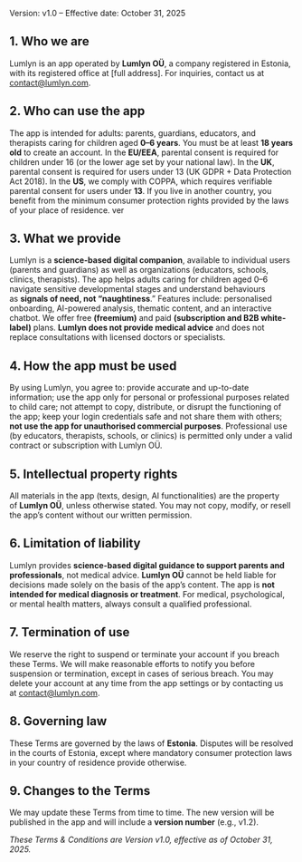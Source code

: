 
Version: v1.0 – Effective date: October 31, 2025


## 1. Who we are 
Lumlyn is an app operated by **Lumlyn OÜ**, a company registered in Estonia, with its registered office at [full address].
For inquiries, contact us at [contact@lumlyn.com](mailto:contact@lumlyn.com).

## 2. Who can use the app 
The app is intended for adults: parents, guardians, educators, and therapists caring for children aged **0–6 years**.
You must be at least **18 years old** to create an account.
In the **EU/EEA**, parental consent is required for children under 16 (or the lower age set by your national law).
In the **UK**, parental consent is required for users under 13 (UK GDPR + Data Protection Act 2018).
In the **US**, we comply with COPPA, which requires verifiable parental consent for users under **13**.
If you live in another country, you benefit from the minimum consumer protection rights provided by the laws of your place of residence.
ver
## 3. What we provide
Lumlyn is a **science-based digital companion**, available to individual users (parents and guardians) as well as organizations (educators, schools, clinics, therapists).
The app helps adults caring for children aged 0–6 navigate sensitive developmental stages and understand behaviours as **signals of need, not “naughtiness**.”
Features include: personalised onboarding, AI-powered analysis, thematic content, and an interactive chatbot.
We offer free **(freemium)** and paid **(subscription and B2B white-label)** plans.
**Lumlyn does not provide medical advice** and does not replace consultations with licensed doctors or specialists.

## 4. How the app must be used
By using Lumlyn, you agree to:
provide accurate and up-to-date information;
use the app only for personal or professional purposes related to child care;
not attempt to copy, distribute, or disrupt the functioning of the app;
keep your login credentials safe and not share them with others;
**not use the app for unauthorised commercial purposes**. Professional use (by educators, therapists, schools, or clinics) is permitted only under a valid contract or subscription with Lumlyn OÜ.

## 5. Intellectual property rights
All materials in the app (texts, design, AI functionalities) are the property of **Lumlyn OÜ**, unless otherwise stated.
You may not copy, modify, or resell the app’s content without our written permission.

## 6. Limitation of liability
Lumlyn provides **science-based digital guidance to support parents and professionals**, not medical advice.
**Lumlyn OÜ** cannot be held liable for decisions made solely on the basis of the app’s content.
The app is **not intended for medical diagnosis or treatment**.
For medical, psychological, or mental health matters, always consult a qualified professional.

## 7. Termination of use
We reserve the right to suspend or terminate your account if you breach these Terms.
We will make reasonable efforts to notify you before suspension or termination, except in cases of serious breach.
You may delete your account at any time from the app settings or by contacting us at contact@lumlyn.com.

## 8. Governing law
These Terms are governed by the laws of **Estonia**.
Disputes will be resolved in the courts of Estonia, except where mandatory consumer protection laws in your country of residence provide otherwise.

## 9. Changes to the Terms
We may update these Terms from time to time.
The new version will be published in the app and will include a **version number** (e.g., v1.2).


*These Terms & Conditions are Version v1.0, effective as of October 31, 2025.*